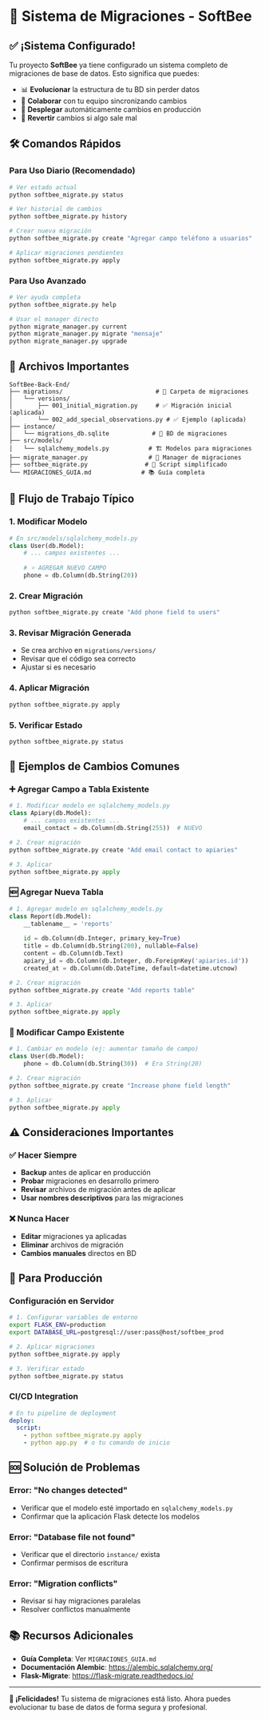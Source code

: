 # 🔄 Sistema de Migraciones - SoftBee

## ✅ ¡Sistema Configurado!

Tu proyecto **SoftBee** ya tiene configurado un sistema completo de migraciones de base de datos. Esto significa que puedes:

- 📊 **Evolucionar** la estructura de tu BD sin perder datos
- 👥 **Colaborar** con tu equipo sincronizando cambios
- 🚀 **Desplegar** automáticamente cambios en producción
- 🔄 **Revertir** cambios si algo sale mal

## 🛠️ Comandos Rápidos

### Para Uso Diario (Recomendado)
```bash
# Ver estado actual
python softbee_migrate.py status

# Ver historial de cambios
python softbee_migrate.py history

# Crear nueva migración
python softbee_migrate.py create "Agregar campo teléfono a usuarios"

# Aplicar migraciones pendientes
python softbee_migrate.py apply
```

### Para Uso Avanzado
```bash
# Ver ayuda completa
python softbee_migrate.py help

# Usar el manager directo
python migrate_manager.py current
python migrate_manager.py migrate "mensaje"
python migrate_manager.py upgrade
```

## 📁 Archivos Importantes

```
SoftBee-Back-End/
├── migrations/                          # 📂 Carpeta de migraciones
│   └── versions/                       
│       ├── 001_initial_migration.py     # ✅ Migración inicial (aplicada)
│       └── 002_add_special_observations.py # ✅ Ejemplo (aplicada)
├── instance/
│   └── migrations_db.sqlite            # 💾 BD de migraciones
├── src/models/
│   └── sqlalchemy_models.py           # 🏗️ Modelos para migraciones
├── migrate_manager.py                 # 🔧 Manager de migraciones
├── softbee_migrate.py                # 🎯 Script simplificado
└── MIGRACIONES_GUIA.md              # 📚 Guía completa
```

## 🎯 Flujo de Trabajo Típico

### 1. Modificar Modelo
```python
# En src/models/sqlalchemy_models.py
class User(db.Model):
    # ... campos existentes ...
    
    # ⭐ AGREGAR NUEVO CAMPO
    phone = db.Column(db.String(20))
```

### 2. Crear Migración
```bash
python softbee_migrate.py create "Add phone field to users"
```

### 3. Revisar Migración Generada
- Se crea archivo en `migrations/versions/`
- Revisar que el código sea correcto
- Ajustar si es necesario

### 4. Aplicar Migración
```bash
python softbee_migrate.py apply
```

### 5. Verificar Estado
```bash
python softbee_migrate.py status
```

## 🔧 Ejemplos de Cambios Comunes

### ➕ Agregar Campo a Tabla Existente
```python
# 1. Modificar modelo en sqlalchemy_models.py
class Apiary(db.Model):
    # ... campos existentes ...
    email_contact = db.Column(db.String(255))  # NUEVO

# 2. Crear migración
python softbee_migrate.py create "Add email contact to apiaries"

# 3. Aplicar
python softbee_migrate.py apply
```

### 🆕 Agregar Nueva Tabla
```python
# 1. Agregar modelo en sqlalchemy_models.py
class Report(db.Model):
    __tablename__ = 'reports'
    
    id = db.Column(db.Integer, primary_key=True)
    title = db.Column(db.String(200), nullable=False)
    content = db.Column(db.Text)
    apiary_id = db.Column(db.Integer, db.ForeignKey('apiaries.id'))
    created_at = db.Column(db.DateTime, default=datetime.utcnow)

# 2. Crear migración
python softbee_migrate.py create "Add reports table"

# 3. Aplicar
python softbee_migrate.py apply
```

### 🔄 Modificar Campo Existente
```python
# 1. Cambiar en modelo (ej: aumentar tamaño de campo)
class User(db.Model):
    phone = db.Column(db.String(30))  # Era String(20)

# 2. Crear migración
python softbee_migrate.py create "Increase phone field length"

# 3. Aplicar
python softbee_migrate.py apply
```

## ⚠️ Consideraciones Importantes

### ✅ Hacer Siempre
- **Backup** antes de aplicar en producción
- **Probar** migraciones en desarrollo primero
- **Revisar** archivos de migración antes de aplicar
- **Usar nombres descriptivos** para las migraciones

### ❌ Nunca Hacer
- **Editar** migraciones ya aplicadas
- **Eliminar** archivos de migración
- **Cambios manuales** directos en BD

## 🚀 Para Producción

### Configuración en Servidor
```bash
# 1. Configurar variables de entorno
export FLASK_ENV=production
export DATABASE_URL=postgresql://user:pass@host/softbee_prod

# 2. Aplicar migraciones
python softbee_migrate.py apply

# 3. Verificar estado
python softbee_migrate.py status
```

### CI/CD Integration
```yaml
# En tu pipeline de deployment
deploy:
  script:
    - python softbee_migrate.py apply
    - python app.py  # o tu comando de inicio
```

## 🆘 Solución de Problemas

### Error: "No changes detected"
- Verificar que el modelo esté importado en `sqlalchemy_models.py`
- Confirmar que la aplicación Flask detecte los modelos

### Error: "Database file not found"
- Verificar que el directorio `instance/` exista
- Confirmar permisos de escritura

### Error: "Migration conflicts"
- Revisar si hay migraciones paralelas
- Resolver conflictos manualmente

## 📚 Recursos Adicionales

- **Guía Completa**: Ver `MIGRACIONES_GUIA.md`
- **Documentación Alembic**: https://alembic.sqlalchemy.org/
- **Flask-Migrate**: https://flask-migrate.readthedocs.io/

---

**🎉 ¡Felicidades!** Tu sistema de migraciones está listo. Ahora puedes evolucionar tu base de datos de forma segura y profesional.